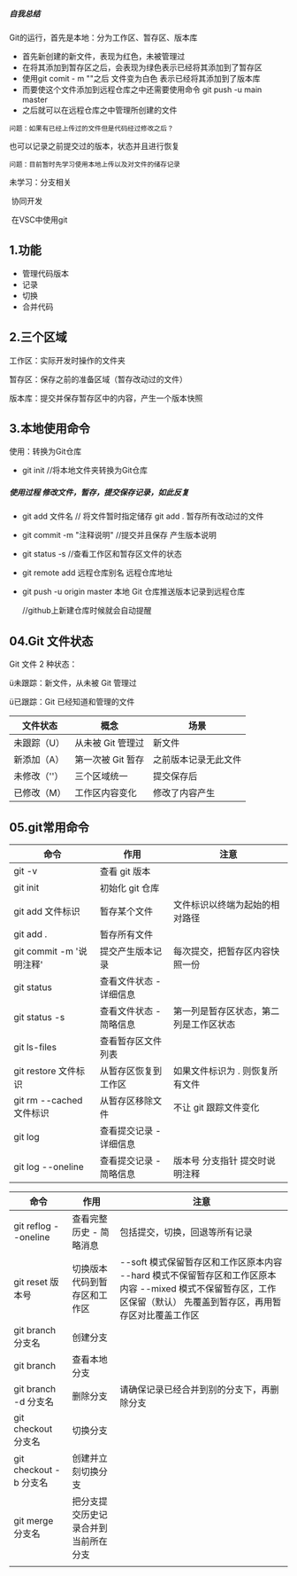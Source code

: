 ##### 自我总结

Git的运行，首先是本地：分为工作区、暂存区、版本库

- 首先新创建的新文件，表现为红色，未被管理过
- 在将其添加到暂存区之后，会表现为绿色表示已经将其添加到了暂存区
- 使用git comit - m ""之后 文件变为白色 表示已经将其添加到了版本库
- 而要使这个文件添加到远程仓库之中还需要使用命令 git push -u main master 
- 之后就可以在远程仓库之中管理所创建的文件

`问题：如果有已经上传过的文件但是代码经过修改之后？`

也可以记录之前提交过的版本，状态并且进行恢复

`问题：目前暂时先学习使用本地上传以及对文件的储存记录`

未学习：分支相关

​		协同开发

​		在VSC中使用git

## 1.功能

- 管理代码版本
- 记录
- 切换
- 合并代码

## 2.三个区域

工作区：实际开发时操作的文件夹

暂存区：保存之前的准备区域（暂存改动过的文件）

版本库：提交并保存暂存区中的内容，产生一个版本快照

## 3.本地使用命令

使用：转换为Git仓库

- git init  //将本地文件夹转换为Git仓库

##### 使用过程 修改文件，暂存，提交保存记录，如此反复

- git add  文件名 // 将文件暂时指定储存 git add . 暂存所有改动过的文件
- git commit -m "注释说明" //提交并且保存 产生版本说明
- git status -s //查看工作区和暂存区文件的状态
- git remote add 远程仓库别名 远程仓库地址
- git push -u origin master 本地 Git 仓库推送版本记录到远程仓库

  //github上新建仓库时候就会自动提醒

## 04.Git 文件状态

Git 文件 2 种状态：

ü未跟踪：新文件，从未被 Git 管理过

ü已跟踪：Git 已经知道和管理的文件

| **文件状态** | **概念**          | **场景**             |
| ------------ | ----------------- | -------------------- |
| 未跟踪（U）  | 从未被 Git 管理过 | 新文件               |
| 新添加（A）  | 第一次被 Git 暂存 | 之前版本记录无此文件 |
| 未修改（''） | 三个区域统一      | 提交保存后           |
| 已修改（M）  | 工作区内容变化    | 修改了内容产生       |

## 05.git常用命令

| **命令**                 | **作用**                | **注意**                               |
| ------------------------ | ----------------------- | -------------------------------------- |
| git -v                   | 查看 git 版本           |                                        |
| git init                 | 初始化 git 仓库         |                                        |
| git add 文件标识         | 暂存某个文件            | 文件标识以终端为起始的相对路径         |
| git add .                | 暂存所有文件            |                                        |
| git commit -m '说明注释' | 提交产生版本记录        | 每次提交，把暂存区内容快照一份         |
| git status               | 查看文件状态 - 详细信息 |                                        |
| git status -s            | 查看文件状态 - 简略信息 | 第一列是暂存区状态，第二列是工作区状态 |
| git ls-files             | 查看暂存区文件列表      |                                        |
| git restore 文件标识     | 从暂存区恢复到工作区    | 如果文件标识为 . 则恢复所有文件        |
| git rm --cached 文件标识 | 从暂存区移除文件        | 不让 git 跟踪文件变化                  |
| git log                  | 查看提交记录 - 详细信息 |                                        |
| git log --oneline        | 查看提交记录 - 简略信息 | 版本号 分支指针 提交时说明注释         |

| **命令**               | **作用**                             | **注意**                                                     |
| ---------------------- | ------------------------------------ | ------------------------------------------------------------ |
| git reflog --oneline   | 查看完整历史 - 简略消息              | 包括提交，切换，回退等所有记录                               |
| git reset 版本号       | 切换版本代码到暂存区和工作区         | --soft 模式保留暂存区和工作区原本内容  --hard 模式不保留暂存区和工作区原本内容  --mixed 模式不保留暂存区，工作区保留（默认）  先覆盖到暂存区，再用暂存区对比覆盖工作区 |
| git branch 分支名      | 创建分支                             |                                                              |
| git branch             | 查看本地分支                         |                                                              |
| git branch -d 分支名   | 删除分支                             | 请确保记录已经合并到别的分支下，再删除分支                   |
| git checkout 分支名    | 切换分支                             |                                                              |
| git checkout -b 分支名 | 创建并立刻切换分支                   |                                                              |
| git merge 分支名       | 把分支提交历史记录合并到当前所在分支 |                                                              |
|                        |                                      |                                                              |
